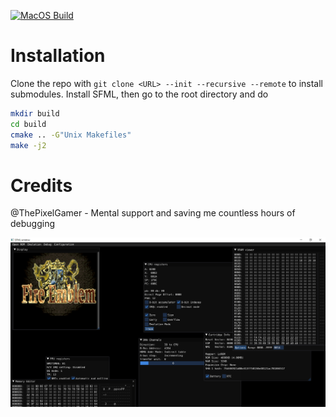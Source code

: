 [![MacOS Build](https://github.com/wheremyfoodat/This-is-public-because-I-need-CI-bots-please-ignore/actions/workflows/MacOS_Build.yml/badge.svg)](https://github.com/wheremyfoodat/This-is-public-because-I-need-CI-bots-please-ignore/actions/workflows/MacOS_Build.yml)
# Installation
Clone the repo with `git clone <URL> --init --recursive --remote` to install submodules. Install SFML, then go to the root directory and do
```sh
mkdir build
cd build
cmake .. -G"Unix Makefiles"
make -j2
```

# Credits
@ThePixelGamer - Mental support and saving me countless hours of debugging

![Alt text](/resources/thracia.png?raw=true "Fire Emblem: Thracia 776")